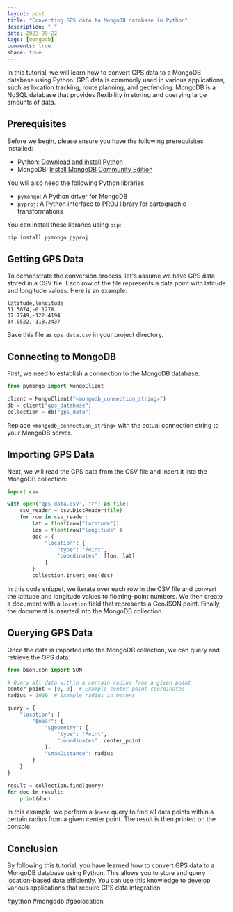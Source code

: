 ```yaml
---
layout: post
title: "Converting GPS data to MongoDB database in Python"
description: " "
date: 2023-09-22
tags: [mongodb]
comments: true
share: true
---
```


In this tutorial, we will learn how to convert GPS data to a MongoDB database using Python. GPS data is commonly used in various applications, such as location tracking, route planning, and geofencing. MongoDB is a NoSQL database that provides flexibility in storing and querying large amounts of data.

## Prerequisites

Before we begin, please ensure you have the following prerequisites installed:

- Python: [Download and install Python](https://www.python.org/downloads/)
- MongoDB: [Install MongoDB Community Edition](https://www.mongodb.com/try/download/community)

You will also need the following Python libraries:

- `pymongo`: A Python driver for MongoDB
- `pyproj`: A Python interface to PROJ library for cartographic transformations

You can install these libraries using `pip`:

```python
pip install pymongo pyproj
```

## Getting GPS Data

To demonstrate the conversion process, let's assume we have GPS data stored in a CSV file. Each row of the file represents a data point with latitude and longitude values. Here is an example:

```
latitude,longitude
51.5074,-0.1278
37.7749,-122.4194
34.0522,-118.2437
```

Save this file as `gps_data.csv` in your project directory.

## Connecting to MongoDB

First, we need to establish a connection to the MongoDB database:

```python
from pymongo import MongoClient

client = MongoClient("<mongodb_connection_string>")
db = client["gps_database"]
collection = db["gps_data"]
```

Replace `<mongodb_connection_string>` with the actual connection string to your MongoDB server.

## Importing GPS Data

Next, we will read the GPS data from the CSV file and insert it into the MongoDB collection:

```python
import csv

with open("gps_data.csv", "r") as file:
    csv_reader = csv.DictReader(file)
    for row in csv_reader:
        lat = float(row["latitude"])
        lon = float(row["longitude"])
        doc = {
            "location": {
                "type": "Point",
                "coordinates": [lon, lat]
            }
        }
        collection.insert_one(doc)
```

In this code snippet, we iterate over each row in the CSV file and convert the latitude and longitude values to floating-point numbers. We then create a document with a `location` field that represents a GeoJSON point. Finally, the document is inserted into the MongoDB collection.

## Querying GPS Data

Once the data is imported into the MongoDB collection, we can query and retrieve the GPS data:

```python
from bson.son import SON

# Query all data within a certain radius from a given point
center_point = [0, 0]  # Example center point coordinates
radius = 1000  # Example radius in meters

query = {
    "location": {
        "$near": {
            "$geometry": {
                "type": "Point",
                "coordinates": center_point
            },
            "$maxDistance": radius
        }
    }
}

result = collection.find(query)
for doc in result:
    print(doc)
```

In this example, we perform a `$near` query to find all data points within a certain radius from a given center point. The result is then printed on the console.

## Conclusion

By following this tutorial, you have learned how to convert GPS data to a MongoDB database using Python. This allows you to store and query location-based data efficiently. You can use this knowledge to develop various applications that require GPS data integration.

#python #mongodb #geolocation